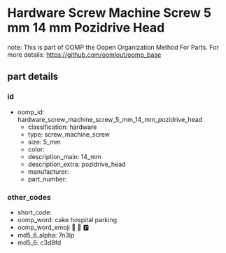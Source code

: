 # Hardware Screw Machine Screw 5 mm 14 mm Pozidrive Head  

note: This is part of OOMP the Oopen Organization Method For Parts. For more details: https://github.com/oomlout/oomp_base

##  part details





### id
* oomp_id: hardware_screw_machine_screw_5_mm_14_mm_pozidrive_head
  * classification: hardware
  * type: screw_machine_screw
  * size: 5_mm
  * color: 
  * description_main: 14_mm
  * description_extra: pozidrive_head
  * manufacturer: 
  * part_number: 

### other_codes
* short_code: 
* oomp_word: cake hospital parking
* oomp_word_emoji :cake: :hospital: :parking:
* md5_6_alpha: 7n3lp
* md5_6: c3d8fd